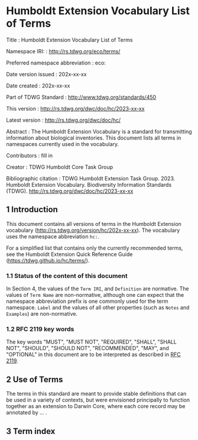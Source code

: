# Humboldt Extension Vocabulary List of Terms

Title
: Humboldt Extension Vocabulary List of Terms

Namespace IRI:
: http://rs.tdwg.org/eco/terms/

Preferred namespace abbreviation
: eco:

Date version issued
: 202x-xx-xx

Date created
: 202x-xx-xx

Part of TDWG Standard
: <http://www.tdwg.org/standards/450>

This version
: <http://rs.tdwg.org/dwc/doc/hc/2023-xx-xx>

Latest version
: <http://rs.tdwg.org/dwc/doc/hc/>

Abstract
: The Humboldt Extension Vocabulary is a standard for transmitting information about biological inventories. This document lists all terms in namespaces currently used in the vocabulary.

Contributors
: fill in

Creator
: TDWG Humboldt Core Task Group

Bibliographic citation
: TDWG Humboldt Extension Task Group. 2023. Humboldt Extension Vocabulary. Biodiversity Information Standards (TDWG). <http://rs.tdwg.org/dwc/doc/hc/2023-xx-xx>


## 1 Introduction

This document contains all versions of terms in the Humboldt Extension vocabulary (<http://rs.tdwg.org/version/hc/202x-xx-xx>). The vocabulary uses the namespace abbreviation `hc:`. 

For a simplified list that contains only the currently recommended terms, see the Humboldt Extension Quick Reference Guide (<https://tdwg.github.io/hc/terms/>).

### 1.1 Status of the content of this document

In Section 4, the values of the `Term IRI`, and `Definition` are normative. The values of `Term Name` are non-normative, although one can expect that the namespace abbreviation prefix is one commonly used for the term namespace.  `Label` and the values of all other properties (such as `Notes` and `Examples`) are non-normative.

### 1.2 RFC 2119 key words
The key words "MUST", "MUST NOT", "REQUIRED", "SHALL", "SHALL NOT", "SHOULD", "SHOULD NOT", "RECOMMENDED", "MAY", and "OPTIONAL" in this document are to be interpreted as described in [RFC 2119](https://tools.ietf.org/html/rfc2119).

## 2 Use of Terms

The terms in this standard are meant to provide stable definitions that can be used in a variety of contexts, but were envisioned principally to function together as an extension to Darwin Core, where each core record may be annotated by ... .

## 3 Term index

